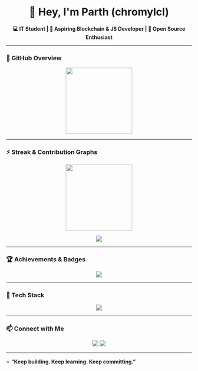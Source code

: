<h1 align="center">👋 Hey, I'm Parth (chromylcl)</h1>

<p align="center">
  <b>💻 IT Student | 🚀 Aspiring Blockchain & JS Developer | 🌱 Open Source Enthusiast</b>
</p>

---

### 🌟 GitHub Overview

<p align="center">
  <img src="https://github-readme-stats.vercel.app/api?username=chromylcl&show_icons=true&theme=tokyonight&hide_border=true&count_private=true" height="180em"/>
  

---

### ⚡ Streak & Contribution Graphs

<p align="center">
  <img src="https://github-readme-streak-stats.herokuapp.com/?user=chromylcl&theme=tokyonight&hide_border=true" height="180em"/>
</p>

<p align="center">
  <img src="https://github-readme-activity-graph.vercel.app/graph?username=chromylcl&theme=tokyo-night&hide_border=true" />
</p>

---

### 🏆 Achievements & Badges

<p align="center">
  <img src="https://github-profile-trophy.vercel.app/?username=chromylcl&theme=tokyonight&row=1&no-frame=true&margin-w=15" />
</p>

---

### 🚧 Tech Stack

<p align="center">
  <img src="https://skillicons.dev/icons?i=c,cpp,python,js,html,css,nodejs,react,git,github" />
</p>

---

### 📫 Connect with Me

<p align="center">
  <a href="https://github.com/chromylcl"><img src="https://img.shields.io/badge/GitHub-100000?style=for-the-badge&logo=github&logoColor=white" /></a>
  <a href="https://linkedin.com/in/chromylcl"><img src="https://img.shields.io/badge/LinkedIn-0072b1?style=for-the-badge&logo=linkedin&logoColor=white" /></a>
</p>

---

⭐ **“Keep building. Keep learning. Keep committing.”**
